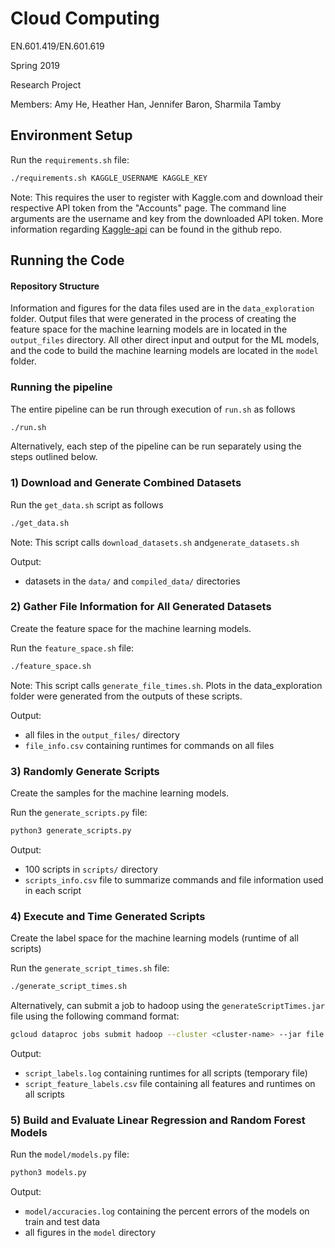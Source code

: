 # Cloud Computing

EN.601.419/EN.601.619

Spring 2019

Research Project

Members: Amy He, Heather Han, Jennifer Baron, Sharmila Tamby 


## Environment Setup
Run the ```requirements.sh``` file:
```bash
./requirements.sh KAGGLE_USERNAME KAGGLE_KEY
```
Note: This requires the user to register with Kaggle.com and download their respective API token from the "Accounts" page. The command line arguments are the username and key from the downloaded API token. More information regarding [Kaggle-api](https://github.com/Kaggle/kaggle-api) can be found in the github repo.

## Running the Code
#### Repository Structure
Information and figures for the data files used are in the ```data_exploration``` folder. Output files that were generated in the process of creating the feature space for the machine learning models are in located in the ```output_files``` directory. All other direct input and output for the ML models, and the code to build the machine learning models are located in the ```model``` folder. 

### Running the pipeline
The entire pipeline can be run through execution of ```run.sh``` as follows
```bash
./run.sh
```
Alternatively, each step of the pipeline can be run separately using the steps outlined below.

### 1) Download and Generate Combined Datasets
Run the ```get_data.sh``` script as follows
```bash
./get_data.sh
```
Note: This script calls ```download_datasets.sh``` and```generate_datasets.sh```

Output: 
* datasets in the ```data/``` and ```compiled_data/``` directories


### 2) Gather File Information for All Generated Datasets
Create the feature space for the machine learning models.

Run the ```feature_space.sh``` file:
```bash
./feature_space.sh
```

Note: This script calls ```generate_file_times.sh```. Plots in the data_exploration folder were generated from the outputs of these scripts.

Output:
* all files in the ```output_files/``` directory
* ```file_info.csv``` containing runtimes for commands on all files


### 3) Randomly Generate Scripts
Create the samples for the machine learning models.

Run the ```generate_scripts.py``` file:
```bash
python3 generate_scripts.py
```

Output: 
* 100 scripts in ```scripts/``` directory
* ```scripts_info.csv``` file to summarize commands and file information used in each script


### 4) Execute and Time Generated Scripts
Create the label space for the machine learning models (runtime of all scripts)

Run the ```generate_script_times.sh``` file:
```bash
./generate_script_times.sh
```
Alternatively, can submit a job to hadoop using the ```generateScriptTimes.jar``` file using the following command format:
```bash
gcloud dataproc jobs submit hadoop --cluster <cluster-name> --jar file:///CloudComputing/generateScriptTimes.jar
```

Output:
* ```script_labels.log``` containing runtimes for all scripts (temporary file)
* ```script_feature_labels.csv``` file containing all features and runtimes on all scripts


### 5) Build and Evaluate Linear Regression and Random Forest Models
Run the ```model/models.py``` file:
```bash
python3 models.py
```

Output:
* ```model/accuracies.log``` containing the percent errors of the models on train and test data
* all figures in the ```model``` directory
